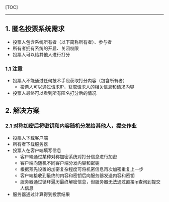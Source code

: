 [TOC]

------



## 1. 匿名投票系统需求

- 投票人包含系统所有者（以下简称所有者）、参与者
- 所有者拥有系统的开启、关闭权限
- 投票人可以给其他人进行打分

### 1.1 注意

- 投票人不能通过任何技术手段获取打分内容（包含所有者）
  - 投票人可以通过请求IP，获取请求人的相关信息和请求内容
- 投票人最终可以看到所有匿名打分后的情况

## 2. 解决方案

### 2.1 对称加密后将密钥和内容随机分发给其他人，提交作业

- 投票人下载客户端
- 所有者下载服务器
- 投票人在客户端填写信息
  - 客户端通过某种对称加密系统对打分信息进行加密
  - 客户端向随机不同客户端分发内容和密钥
  - 根据预先设置的加密复杂程度可将机密信息再次加密重复上一步
  - 客户端接收到最终的内容和密钥后向服务器发送内容和密钥
  - 服务器通过循环遍历最终解密信息，但服务器无法通过直接ip查询到提交人信息
- 服务器通过计算得到投票结果

